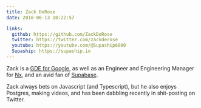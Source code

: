 ```yaml
---
title: Zack DeRose
date: 2018-06-13 10:22:57

links:
  github: https://github.com/ZackDeRose
  twitter: https://twitter.com/zackderose
  youtube: https://youtube.com/@Supaship6000
  Supaship: https://supaship.io
---
```


Zack is a <a href="https://developers.google.com/community/experts/directory/profile/profile-zack-derose">GDE for Google</a>, as well as an Engineer and Engineering Manager for <a href="http://nx.dev">Nx</a>, and an avid fan of <a href="https://supabase.com/">Supabase</a>.

Zack always bets on Javascript (and Typescript), but he also enjoys Postgres, making videos, and has been dabbling recently in shit-posting on Twitter.
